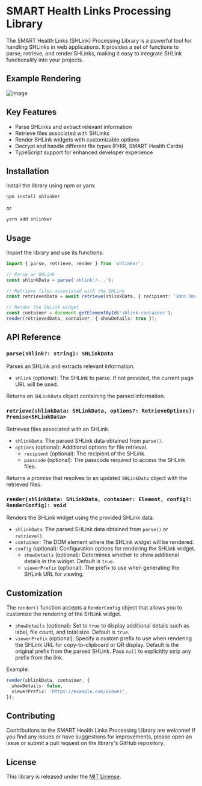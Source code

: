 # SMART Health Links Processing Library

The SMART Health Links (SHLink) Processing Library is a powerful tool for handling SHLinks in web applications. It provides a set of functions to parse, retrieve, and render SHLinks, making it easy to integrate SHLink functionality into your projects.

## Example Rendering

![image](https://github.com/jmandel/shlinker/assets/313089/d9d52b06-cdf6-4249-9342-bd7ff54df90a)

## Key Features

- Parse SHLinks and extract relevant information
- Retrieve files associated with SHLinks
- Render SHLink widgets with customizable options
- Decrypt and handle different file types (FHIR, SMART Health Cards)
- TypeScript support for enhanced developer experience

## Installation

Install the library using npm or yarn:

```bash
npm install shlinker
```

or

```bash
yarn add shlinker
```

## Usage

Import the library and use its functions:

```typescript
import { parse, retrieve, render } from 'shlinker';

// Parse an SHLink
const shlinkData = parse('shlink:/...');

// Retrieve files associated with the SHLink
const retrievedData = await retrieve(shlinkData, { recipient: 'John Doe' });

// Render the SHLink widget
const container = document.getElementById('shlink-container');
render(retrievedData, container, { showDetails: true });
```

## API Reference

### `parse(shlink?: string): SHLinkData`

Parses an SHLink and extracts relevant information.

- `shlink` (optional): The SHLink to parse. If not provided, the current page URL will be used.

Returns an `SHLinkData` object containing the parsed information.

### `retrieve(shlinkData: SHLinkData, options?: RetrieveOptions): Promise<SHLinkData>`

Retrieves files associated with an SHLink.

- `shlinkData`: The parsed SHLink data obtained from `parse()`.
- `options` (optional): Additional options for file retrieval.
  - `recipient` (optional): The recipient of the SHLink.
  - `passcode` (optional): The passcode required to access the SHLink files.

Returns a promise that resolves to an updated `SHLinkData` object with the retrieved files.

### `render(shlinkData: SHLinkData, container: Element, config?: RenderConfig): void`

Renders the SHLink widget using the provided SHLink data.

- `shlinkData`: The parsed SHLink data obtained from `parse()` or `retrieve()`.
- `container`: The DOM element where the SHLink widget will be rendered.
- `config` (optional): Configuration options for rendering the SHLink widget.
  - `showDetails` (optional): Determines whether to show additional details in the widget. Default is `true`.
  - `viewerPrefix` (optional): The prefix to use when generating the SHLink URL for viewing.

## Customization

The `render()` function accepts a `RenderConfig` object that allows you to customize the rendering of the SHLink widget.

- `showDetails` (optional): Set to `true` to display additional details such as label, file count, and total size. Default is `true`.
- `viewerPrefix` (optional): Specify a custom prefix to use when rendering the SHLink URL for copy-to-clipboard or QR display. Default is the original prefix from the parsed SHLink. Pass `null` to explicitlty strip any prefix from the link.

Example:

```typescript
render(shlinkData, container, {
  showDetails: false,
  viewerPrefix: 'https://example.com/viewer',
});
```

## Contributing

Contributions to the SMART Health Links Processing Library are welcome! If you find any issues or have suggestions for improvements, please open an issue or submit a pull request on the library's GitHub repository.

## License

This library is released under the [MIT License](https://opensource.org/licenses/MIT).
